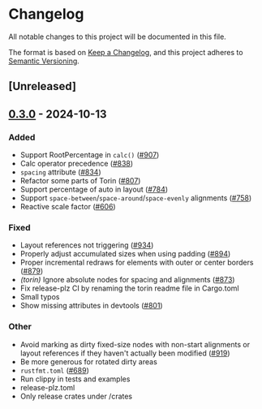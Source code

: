 # Changelog

All notable changes to this project will be documented in this file.

The format is based on [Keep a Changelog](https://keepachangelog.com/en/1.0.0/),
and this project adheres to [Semantic Versioning](https://semver.org/spec/v2.0.0.html).

## [Unreleased]

## [0.3.0](https://github.com/RobertasJ/freya/compare/torin-v0.2.0...torin-v0.3.0) - 2024-10-13

### Added

- Support RootPercentage in `calc()` ([#907](https://github.com/RobertasJ/freya/pull/907))
- Calc operator precedence ([#838](https://github.com/RobertasJ/freya/pull/838))
- `spacing` attribute ([#834](https://github.com/RobertasJ/freya/pull/834))
- Refactor some parts of Torin ([#807](https://github.com/RobertasJ/freya/pull/807))
- Support percentage of auto in layout ([#784](https://github.com/RobertasJ/freya/pull/784))
- Support `space-between`/`space-around`/`space-evenly` alignments ([#758](https://github.com/RobertasJ/freya/pull/758))
- Reactive scale factor ([#606](https://github.com/RobertasJ/freya/pull/606))

### Fixed

- Layout references not triggering ([#934](https://github.com/RobertasJ/freya/pull/934))
- Properly adjust accumulated sizes when using padding ([#894](https://github.com/RobertasJ/freya/pull/894))
- Proper incremental redraws for elements with outer or center borders ([#879](https://github.com/RobertasJ/freya/pull/879))
- *(torin)* Ignore absolute nodes for spacing and alignments ([#873](https://github.com/RobertasJ/freya/pull/873))
- Fix release-plz CI by renaming the torin readme file in Cargo.toml
- Small typos
- Show missing attributes in devtools ([#801](https://github.com/RobertasJ/freya/pull/801))

### Other

- Avoid marking as dirty fixed-size nodes with non-start alignments or layout references if they haven't actually been modified ([#919](https://github.com/RobertasJ/freya/pull/919))
- Be more generous for rotated dirty areas
- `rustfmt.toml` ([#689](https://github.com/RobertasJ/freya/pull/689))
- Run clippy in tests and examples
- release-plz.toml
- Only release crates under /crates

